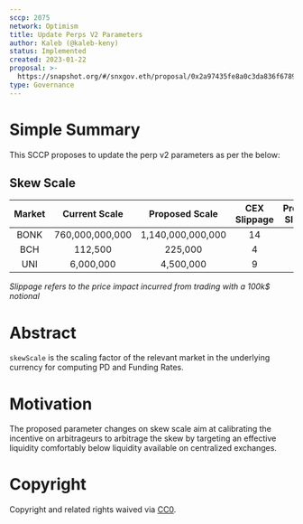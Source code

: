 ```yaml
---
sccp: 2075
network: Optimism
title: Update Perps V2 Parameters
author: Kaleb (@kaleb-keny)
status: Implemented
created: 2023-01-22
proposal: >-
  https://snapshot.org/#/snxgov.eth/proposal/0x2a97435fe8a0c3da836f67892f69184e8bb5060f903d00c4cd075a2c74dc1b3f
type: Governance
---
```


# Simple Summary

This SCCP proposes to update the perp v2 parameters as per the below:

## Skew Scale

| **Market** | **Current Scale** | **Proposed Scale** | **CEX Slippage** | **Proposed Slippage** |
|:----------:|:-----------------:|:------------------:|:----------------:|:---------------------:|
|    BONK    |  760,000,000,000  |  1,140,000,000,000 |        14        |           39          |
|     BCH    |      112,500      |       225,000      |         4        |           10          |
|     UNI    |     6,000,000     |      4,500,000     |         9        |           17          |

*Slippage refers to the price impact incurred from trading with a 100k$ notional*


# Abstract

`skewScale` is the scaling factor of the relevant market in the underlying currency for computing PD and Funding Rates.

# Motivation

The proposed parameter changes on skew scale aim at calibrating the incentive on arbitrageurs to arbitrage the skew by targeting an effective liquidity comfortably below liquidity available on centralized exchanges.

# Copyright

Copyright and related rights waived via [CC0](https://creativecommons.org/publicdomain/zero/1.0/).


